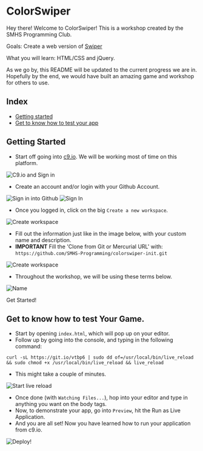 # ColorSwiper

Hey there! Welcome to ColorSwiper! This is a workshop created by the SMHS Programming Club.

Goals: Create a web version of [Swiper](https://github.com/hackclub/hackclub/blob/master/workshops/swiper/README.md)

What you will learn: HTML/CSS and jQuery.

As we go by, this README will be updated to the current progress we are in. Hopefully by the end, we would have built an amazing game and workshop for others to use.

## Index

- [Getting started]("#getting-started")
- [Get to know how to test your app]("#get-to-know-how-to-test-your-game")

## Getting Started

- Start off going into [c9.io](https://c9.io). We will be working most of time on this platform.

![C9.io and Sign in]("readme_images/getting-started/01.png")

- Create an account and/or login with your Github Account.

![Sign in into Github]("readme_images/getting-started/02.png")
![Sign In]("readme_images/getting-started/03.png")

- Once you logged in, click on the big ```Create a new workspace```.

![Create workspace]("readme_images/getting-started/04.png")

- Fill out the information just like in the image below, with your custom name and description.
- **IMPORTANT** Fill the 'Clone from Git or Mercurial URL' with: ```https://github.com/SMHS-Programming/colorswiper-init.git```

![Create workspace]("readme_images/getting-started/05.png")

- Throughout the workshop, we will be using these terms below.

![Name]("readme_images/getting-started/06.png")

Get Started!

## Get to know how to test Your Game.

- Start by opening ```index.html```, which will pop up on your editor.
- Follow up by going into the console, and typing in the following command:

```
curl -sL https://git.io/vtbp6 | sudo dd of=/usr/local/bin/live_reload && sudo chmod +x /usr/local/bin/live_reload && live_reload
```

- This might take a couple of minutes.

![Start live reload]("readme_images/get-to-know-c9/01_simple-deplay.gif")

- Once done (with ```Watching Files...```), hop into your editor and type in anything you want on the body tags.
- Now, to demonstrate your app, go into ```Preview```, hit the Run as Live Application.
- And you are all set! Now you have learned how to run your application from c9.io.

![Deploy!]("readme_images/get-to-know-c9/02_simple-deplay.gif")
